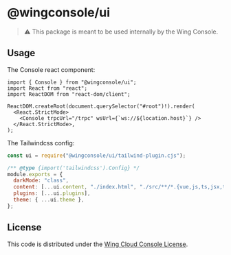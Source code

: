 # @wingconsole/ui

> ⚠️ This package is meant to be used internally by the Wing Console.

## Usage

The Console react component:

```tsx
import { Console } from "@wingconsole/ui";
import React from "react";
import ReactDOM from "react-dom/client";

ReactDOM.createRoot(document.querySelector("#root")!).render(
  <React.StrictMode>
    <Console trpcUrl="/trpc" wsUrl={`ws://${location.host}`} />
  </React.StrictMode>,
);
```

The Tailwindcss config:

```js
const ui = require("@wingconsole/ui/tailwind-plugin.cjs");

/** @type {import('tailwindcss').Config} */
module.exports = {
  darkMode: "class",
  content: [...ui.content, "./index.html", "./src/**/*.{vue,js,ts,jsx,tsx}"],
  plugins: [...ui.plugins],
  theme: { ...ui.theme },
};
```

## License

This code is distributed under the [Wing Cloud Console License](./LICENSE.md).
